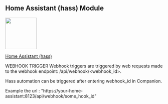 ## Home Assistant (hass)  Module

<img src="https://www.home-assistant.io/images/home-assistant-logo.svg" width="100px">

[Home Assistant (hass)](https://www.home-assistant.io/)


WEBHOOK TRIGGER
Webhook triggers are triggered by web requests made to the webhook endpoint: /api/webhook/<webhook_id>.

Hass automation can be triggered after entering webhook_id in Companion.

Example the url :
"https://your-home-assistant:8123/api/webhook/some_hook_id"
